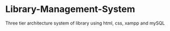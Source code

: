 # Library-Management-System
Three tier architecture system of library using html, css, xampp and mySQL

